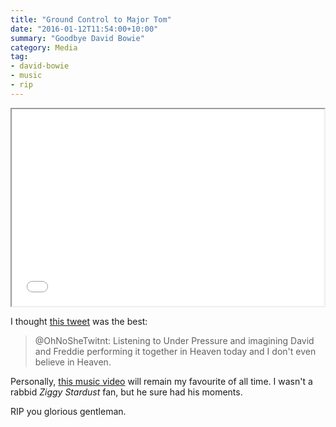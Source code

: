 ```yaml
---
title: "Ground Control to Major Tom"
date: "2016-01-12T11:54:00+10:00"
summary: "Goodbye David Bowie"
category: Media
tag:
- david-bowie
- music
- rip
---
```

<p><iframe width="500" height="315" src="//www.youtube.com/embed/9G4jnaznUoQ" ></iframe></p>

I thought [this tweet][tweet] was the best:

> @OhNoSheTwitnt: Listening to Under Pressure and imagining David
> and Freddie performing it together in Heaven today and I don't 
> even believe in Heaven.

Personally, [this music video][musicvideo] will remain my favourite of all time. I wasn't a rabbid *Ziggy Stardust* fan, but he sure had his moments.

RIP you glorious gentleman.

[tweet]: https://twitter.com/OhNoSheTwitnt/status/686525492959285248
[musicvideo]: https://rubenerd.com/bowie-and-jagger-dancing-in-the-street/

